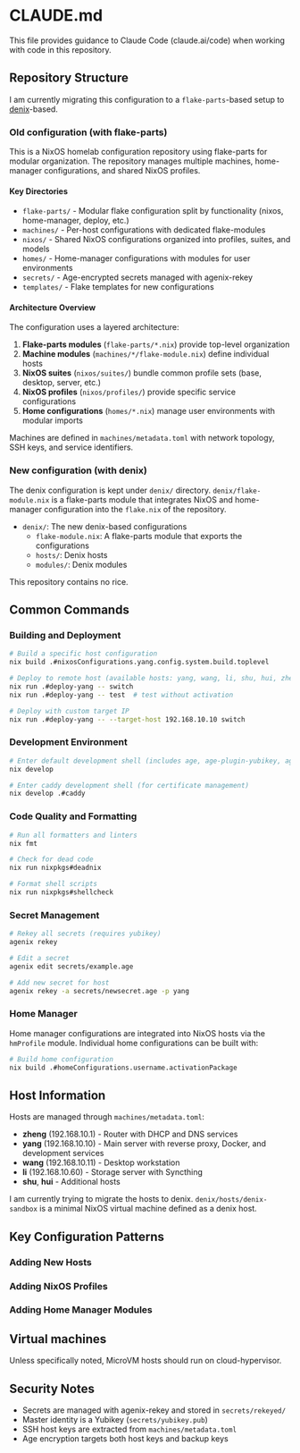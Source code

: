 # CLAUDE.md

This file provides guidance to Claude Code (claude.ai/code) when working with
code in this repository.

## Repository Structure

I am currently migrating this configuration to a `flake-parts`-based setup to
[denix](https://yunfachi.github.io/denix/getting_started/introduction)-based.

### Old configuration (with flake-parts)

This is a NixOS homelab configuration repository using flake-parts for modular
organization. The repository manages multiple machines, home-manager
configurations, and shared NixOS profiles.

#### Key Directories

- `flake-parts/` - Modular flake configuration split by functionality (nixos,
  home-manager, deploy, etc.)
- `machines/` - Per-host configurations with dedicated flake-modules
- `nixos/` - Shared NixOS configurations organized into profiles, suites, and models
- `homes/` - Home-manager configurations with modules for user environments
- `secrets/` - Age-encrypted secrets managed with agenix-rekey
- `templates/` - Flake templates for new configurations

#### Architecture Overview

The configuration uses a layered architecture:
1. **Flake-parts modules** (`flake-parts/*.nix`) provide top-level organization
2. **Machine modules** (`machines/*/flake-module.nix`) define individual hosts
3. **NixOS suites** (`nixos/suites/`) bundle common profile sets (base, desktop, server, etc.)
4. **NixOS profiles** (`nixos/profiles/`) provide specific service configurations
5. **Home configurations** (`homes/*.nix`) manage user environments with modular imports

Machines are defined in `machines/metadata.toml` with network topology, SSH keys, and service identifiers.

### New configuration (with denix)

The denix configuration is kept under `denix/` directory.
`denix/flake-module.nix` is a flake-parts module that integrates NixOS and
home-manager configuration into the `flake.nix` of the repository.

- `denix/`: The new denix-based configurations
  - `flake-module.nix`: A flake-parts module that exports the configurations
  - `hosts/`: Denix hosts
  - `modules/`: Denix modules

This repository contains no rice.

## Common Commands

### Building and Deployment

```bash
# Build a specific host configuration
nix build .#nixosConfigurations.yang.config.system.build.toplevel

# Deploy to remote host (available hosts: yang, wang, li, shu, hui, zheng)
nix run .#deploy-yang -- switch
nix run .#deploy-yang -- test  # test without activation

# Deploy with custom target IP
nix run .#deploy-yang -- --target-host 192.168.10.10 switch
```

### Development Environment

```bash
# Enter default development shell (includes age, age-plugin-yubikey, agenix-rekey)
nix develop

# Enter caddy development shell (for certificate management)
nix develop .#caddy
```

### Code Quality and Formatting

```bash
# Run all formatters and linters
nix fmt

# Check for dead code
nix run nixpkgs#deadnix

# Format shell scripts
nix run nixpkgs#shellcheck
```

### Secret Management

```bash
# Rekey all secrets (requires yubikey)
agenix rekey

# Edit a secret
agenix edit secrets/example.age

# Add new secret for host
agenix rekey -a secrets/newsecret.age -p yang
```

### Home Manager

Home manager configurations are integrated into NixOS hosts via the `hmProfile` module. Individual home configurations can be built with:

```bash
# Build home configuration
nix build .#homeConfigurations.username.activationPackage
```

## Host Information

Hosts are managed through `machines/metadata.toml`:
- **zheng** (192.168.10.1) - Router with DHCP and DNS services
- **yang** (192.168.10.10) - Main server with reverse proxy, Docker, and development services
- **wang** (192.168.10.11) - Desktop workstation
- **li** (192.168.10.60) - Storage server with Syncthing
- **shu**, **hui** - Additional hosts

I am currently trying to migrate the hosts to denix. `denix/hosts/denix-sandbox`
is a minimal NixOS virtual machine defined as a denix host.

## Key Configuration Patterns

### Adding New Hosts

### Adding NixOS Profiles

### Adding Home Manager Modules

## Virtual machines

Unless specifically noted, MicroVM hosts should run on cloud-hypervisor.

## Security Notes

- Secrets are managed with agenix-rekey and stored in `secrets/rekeyed/`
- Master identity is a Yubikey (`secrets/yubikey.pub`)
- SSH host keys are extracted from `machines/metadata.toml`
- Age encryption targets both host keys and backup keys
